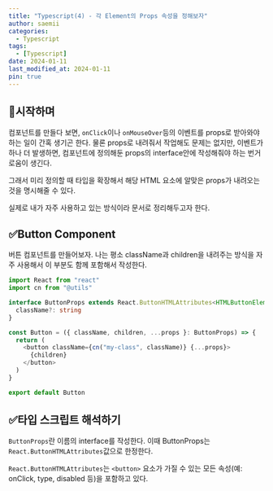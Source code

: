 ```yaml
---
title: "Typescript(4) - 각 Element의 Props 속성을 정해보자"
author: saemii
categories:
  - Typescript
tags:
  - [Typescript]
date: 2024-01-11
last_modified_at: 2024-01-11
pin: true
---
```


## 📌시작하며

컴포넌트를 만들다 보면, `onClick`이나 `onMouseOver`등의 이벤트를 props로 받아와야 하는 일이 간혹 생기곤 한다. 물론 props로 내려줘서 작업해도 문제는 없지만, 이벤트가 하나 더 발생하면, 컴포넌트에 정의해둔 props의 interface안에 작성해줘야 하는 번거로움이 생긴다.

그래서 미리 정의할 때 타입을 확장해서 해당 HTML 요소에 알맞은 props가 내려오는 것을 명시해줄 수 있다.

실제로 내가 자주 사용하고 있는 방식이라 문서로 정리해두고자 한다.

## ✅Button Component

버튼 컴포넌트를 만들어보자.
나는 평소 className과 children을 내려주는 방식을 자주 사용해서 이 부분도 함께 포함해서 작성한다.

```typescript
import React from "react"
import cn from "@utils"

interface ButtonProps extends React.ButtonHTMLAttributes<HTMLButtonElement> {
  className?: string
}

const Button = ({ className, children, ...props }: ButtonProps) => {
  return (
    <button className={cn("my-class", className)} {...props}>
      {children}
    </button>
  )
}

export default Button
```

## ✅타입 스크립트 해석하기

`ButtonProps`란 이름의 interface를 작성한다. 이때 ButtonProps는 `React.ButtonHTMLAttributes`값으로 한정한다.

`React.ButtonHTMLAttributes`는 `<button>` 요소가 가질 수 있는 모든 속성(예: onClick, type, disabled 등)을 포함하고 있다.
